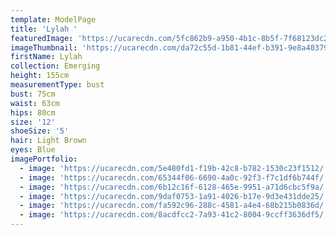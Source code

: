 ```yaml
---
template: ModelPage
title: 'Lylah '
featuredImage: 'https://ucarecdn.com/5fc862b9-a950-4b1c-8b5f-7f68123dc2f5/'
imageThumbnail: 'https://ucarecdn.com/da72c55d-1b81-44ef-b391-9e8a40379ad2/'
firstName: Lylah
collection: Emerging
height: 155cm
measurementType: bust
bust: 75cm
waist: 63cm
hips: 80cm
size: '12'
shoeSize: '5'
hair: Light Brown
eyes: Blue
imagePortfolio:
  - image: 'https://ucarecdn.com/5e480fd1-f19b-42c8-b782-1530c23f1512/'
  - image: 'https://ucarecdn.com/65344f06-6690-4a0c-92f3-f7c1df6b744f/'
  - image: 'https://ucarecdn.com/6b12c16f-6128-465e-9951-a71d6cbc5f9a/'
  - image: 'https://ucarecdn.com/9daf0753-1a91-4026-b17e-9d3e431dde25/'
  - image: 'https://ucarecdn.com/fa592c96-288c-4581-a4e4-68b215b0836d/'
  - image: 'https://ucarecdn.com/8acdfcc2-7a93-41c2-8004-9ccff3636df5/'
---
```


